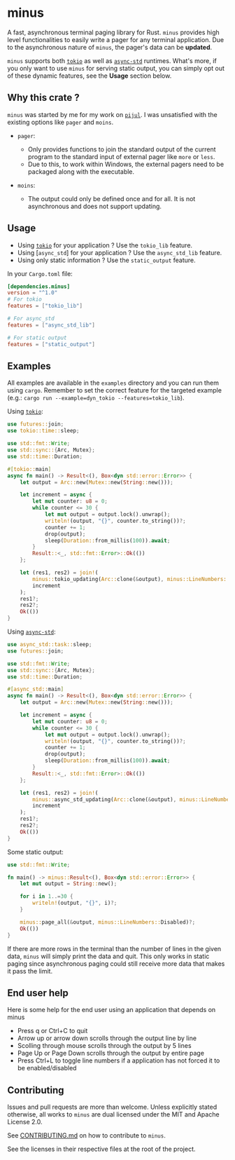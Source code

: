 # minus

A fast, asynchronous terminal paging library for Rust. `minus` provides high
level functionalities to easily write a pager for any terminal application. Due
to the asynchronous nature of `minus`, the pager's data can be **updated**.

`minus` supports both [`tokio`] as well as [`async-std`] runtimes. What's more,
if you only want to use `minus` for serving static output, you can simply opt
out of these dynamic features, see the **Usage** section below.

## Why this crate ?

`minus` was started by me for my work on [`pijul`]. I was unsatisfied with the 
existing options like `pager` and `moins`.

* `pager`:
    * Only provides functions to join the standard output of the current
      program to the standard input of external pager like `more` or `less`.
    * Due to this, to work within Windows, the external pagers need to be
      packaged along with the executable.

* `moins`:
    * The output could only be defined once and for all. It is not asynchronous
      and does not support updating.

[`tokio`]: https://crates.io/crates/tokio
[`async-std`]: https://crates.io/crates/async-std
[`pijul`]: https://pijul.org/

## Usage

* Using [`tokio`] for your application ? Use the `tokio_lib` feature.
* Using [`async_std`] for your application ? Use the `async_std_lib` feature.
* Using only static information ? Use the `static_output` feature.

In your `Cargo.toml` file:

```toml
[dependencies.minus]
version = "^1.0" 
# For tokio
features = ["tokio_lib"]

# For async_std
features = ["async_std_lib"]

# For static output
features = ["static_output"]
```

## Examples

All examples are available in the `examples` directory and you can run them
using `cargo`. Remember to set the correct feature for the targeted example
(e.g.: `cargo run --example=dyn_tokio --features=tokio_lib`).

Using [`tokio`]:

```rust
use futures::join;
use tokio::time::sleep;

use std::fmt::Write;
use std::sync::{Arc, Mutex};
use std::time::Duration;

#[tokio::main]
async fn main() -> Result<(), Box<dyn std::error::Error>> {
    let output = Arc::new(Mutex::new(String::new()));

    let increment = async {
        let mut counter: u8 = 0;
        while counter <= 30 {
            let mut output = output.lock().unwrap();
            writeln!(output, "{}", counter.to_string())?;
            counter += 1;
            drop(output);
            sleep(Duration::from_millis(100)).await;
        }
        Result::<_, std::fmt::Error>::Ok(())
    };

    let (res1, res2) = join!(
        minus::tokio_updating(Arc::clone(&output), minus::LineNumbers::Enabled),
        increment
    );
    res1?;
    res2?;
    Ok(())
}
```

Using [`async-std`]:

```rust
use async_std::task::sleep;
use futures::join;

use std::fmt::Write;
use std::sync::{Arc, Mutex};
use std::time::Duration;

#[async_std::main]
async fn main() -> Result<(), Box<dyn std::error::Error>> {
    let output = Arc::new(Mutex::new(String::new()));

    let increment = async {
        let mut counter: u8 = 0;
        while counter <= 30 {
            let mut output = output.lock().unwrap();
            writeln!(output, "{}", counter.to_string())?;
            counter += 1;
            drop(output);
            sleep(Duration::from_millis(100)).await;
        }
        Result::<_, std::fmt::Error>::Ok(())
    };

    let (res1, res2) = join!(
        minus::async_std_updating(Arc::clone(&output), minus::LineNumbers::Enabled),
        increment
    );
    res1?;
    res2?;
    Ok(())
}
```

Some static output:

```rust
use std::fmt::Write;

fn main() -> minus::Result<(), Box<dyn std::error::Error>> {
    let mut output = String::new();

    for i in 1..=30 {
        writeln!(output, "{}", i)?;
    }

    minus::page_all(&output, minus::LineNumbers::Disabled)?;
    Ok(())
}
```

If there are more rows in the terminal than the number of lines in the given
data, `minus` will simply print the data and quit. This only works in static
paging since asynchronous paging could still receive more data that makes it 
pass the limit.

## End user help
Here is some help for the end user using an application that depends on minus

* Press q or Ctrl+C to quit
* Arrow up or arrow down scrolls through the output line by line
* Scolling through mouse scrolls through the output by 5 lines
* Page Up or Page Down scrolls through the output by entire page
* Press Ctrl+L to toggle line numbers if a application has not forced it to be enabled/disabled

## Contributing

Issues and pull requests are more than welcome. Unless explicitly stated
otherwise, all works to `minus` are dual licensed under the MIT and Apache
License 2.0.

See [CONTRIBUTING.md](CONTRIBUTING.md) on how to contribute to `minus`.

See the licenses in their respective files at the root of the project.
